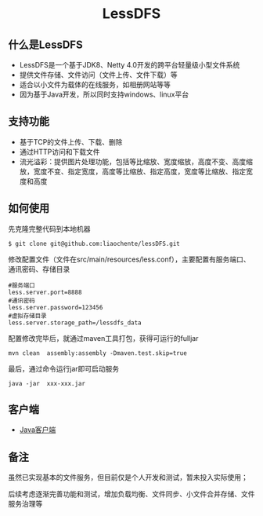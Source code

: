 # <center>LessDFS<center>

## 什么是LessDFS

* LessDFS是一个基于JDK8、Netty 4.0开发的跨平台轻量级小型文件系统
* 提供文件存储、文件访问（文件上传、文件下载）等
* 适合以小文件为载体的在线服务，如相册网站等等
* 因为基于Java开发，所以同时支持windows、linux平台

##  支持功能

* 基于TCP的文件上传、下载、删除
* 通过HTTP访问和下载文件
* 流光溢彩：提供图片处理功能，包括等比缩放、宽度缩放，高度不变、高度缩放，宽度不变、指定宽度，高度等比缩放、指定高度，宽度等比缩放、指定宽度和高度

## 如何使用

先克隆完整代码到本地机器

```shell
$ git clone git@github.com:liaochente/lessDFS.git
```

修改配置文件（文件在src/main/resources/less.conf），主要配置有服务端口、通讯密码、存储目录

```shell
#服务端口
less.server.port=8888
#通讯密码
less.server.password=123456
#虚拟存储目录
less.server.storage_path=/lessdfs_data
```

配置修改完毕后，就通过maven工具打包，获得可运行的fulljar
```shell
mvn clean  assembly:assembly -Dmaven.test.skip=true
```

最后，通过命令运行jar即可启动服务
```shell
java -jar  xxx-xxx.jar
```

## 客户端

* [Java客户端](https://github.com/liaochente/lessDFS-java-client)

## 备注

虽然已实现基本的文件服务，但目前仅是个人开发和测试，暂未投入实际使用；

后续考虑逐渐完善功能和测试，增加负载均衡、文件同步、小文件合并存储、文件服务治理等